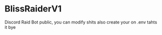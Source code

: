# BlissRaiderV1

Discord Raid Bot public, you can modify shits
also create your on .env 
tahts it bye
